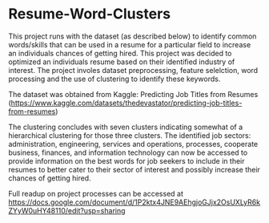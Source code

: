 # Resume-Word-Clusters

This project runs with the dataset (as described below) to identify common words/skills that can be used in a resume for a particular field to increase an individuals chances of getting hired. This project was decided to optimized an individuals resume based on their identified industry of interest. The project involes dataset preprocessing, feature selelction, word processing and the use of clustering to identify these keywords.

The dataset was obtained from Kaggle: Predicting Job Titles from Resumes (https://www.kaggle.com/datasets/thedevastator/predicting-job-titles-from-resumes)

The clustering concludes with seven clusters indicating somewhat of a hierarchical clustering for those three clusters. The identified job sectors: administration, engineering, services and operations, processes, cooperate business, finances, and information technology can now be accessed to provide information on the best words for job seekers to include in their resumes to better cater to their sector of interest and possibly increase their chances of getting hired.

Full readup on project processes can be accessed at https://docs.google.com/document/d/1P2ktx4JNE9AEhgjoGJjx2OsUXLyR6kZYyW0uHY48110/edit?usp=sharing
